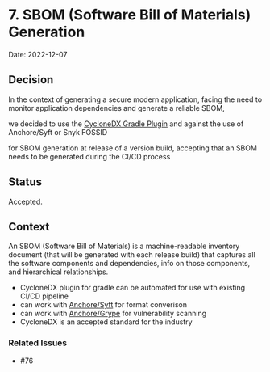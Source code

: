# 7. SBOM (Software Bill of Materials) Generation

Date: 2022-12-07

## Decision

In the context of generating a secure modern application, 
facing the need to monitor application dependencies and generate a
reliable SBOM,

we decided to use the [CycloneDX Gradle Plugin](https://github.com/CycloneDX/cyclonedx-gradle-plugin#usage) 
and against the use of Anchore/Syft or Snyk FOSSID 

for SBOM generation at release of a version build,
accepting that an SBOM needs to be generated during the CI/CD process


## Status

Accepted.

## Context

An SBOM (Software Bill of Materials) is a machine-readable inventory
document (that will be generated with each release build) that captures 
all the software components and dependencies, info on those components, 
and hierarchical relationships.
- CycloneDX plugin for gradle can be automated for use with existing CI/CD pipeline
- can work with [Anchore/Syft](https://github.com/anchore/syft#supported-ecosystems) for format converison
- can work with [Anchore/Grype](https://github.com/anchore/grype#recommended) for vulnerability scanning
- CycloneDX is an accepted standard for the industry

### Related Issues

- #76

